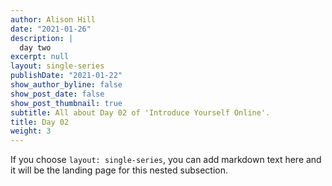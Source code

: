 ```yaml
---
author: Alison Hill
date: "2021-01-26"
description: |
  day two
excerpt: null
layout: single-series
publishDate: "2021-01-22"
show_author_byline: false
show_post_date: false
show_post_thumbnail: true
subtitle: All about Day 02 of 'Introduce Yourself Online'.
title: Day 02
weight: 3
---
```


If you choose `layout: single-series`, you can add markdown text here and it will be the landing page for this nested subsection.